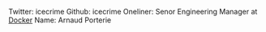 Twitter: icecrime
Github: icecrime
Oneliner: Senor Engineering Manager at <a target='_blank' href='https://www.docker.com/'>Docker</a>
Name: Arnaud Porterie